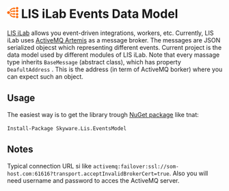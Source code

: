# <img src="EventsModel/Assets/EventSysIcon.png" height="26"> LIS iLab Events Data Model

[LIS iLab](https://ilab.skyware-group.com/) allows you event-driven integrations, workers, etc. Currently, LIS iLab uses [ActiveMQ Artemis](https://activemq.apache.org/components/artemis/) as a message broker. The messages are JSON serialized objecst which representing different events. Current project is the data model used by different modules of LIS iLab. Note that every massage type inherits `BaseMessage` (abstract class), which has property `DeafultAddress` . This is the address (in term of ActiveMQ borker) where you can expect such an object.

## Usage 

The easiest way is to get the library trough [NuGet package](https://www.nuget.org/packages/Skyware.Lis.EventsModel) like tnat:

`
Install-Package Skyware.Lis.EventsModel
`

## Notes

Typical connection URL si like `activemq:failover:ssl://som-host.com:61616?transport.acceptInvalidBrokerCert=true`. Also you will need username and password to acces the ActiveMQ server. 
